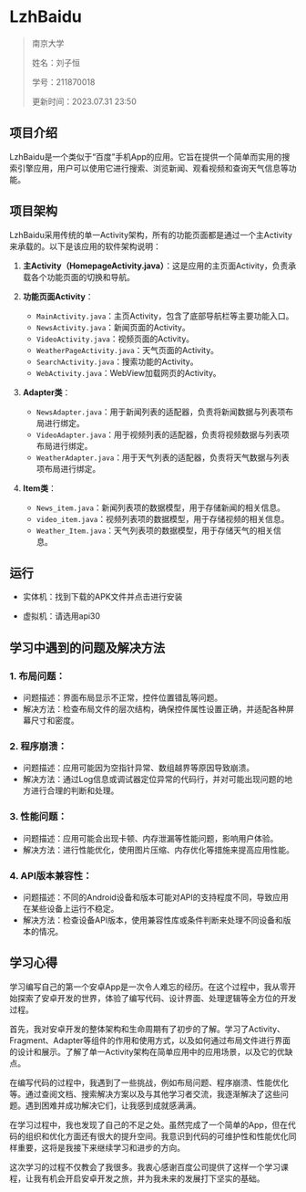 # LzhBaidu

> 南京大学
>
>姓名：刘子恒
>
>学号：211870018
>
>更新时间：2023.07.31 23:50

## 项目介绍
LzhBaidu是一个类似于“百度”手机App的应用。它旨在提供一个简单而实用的搜索引擎应用，用户可以使用它进行搜索、浏览新闻、观看视频和查询天气信息等功能。

## 项目架构
LzhBaidu采用传统的单一Activity架构，所有的功能页面都是通过一个主Activity来承载的。以下是该应用的软件架构说明：

1. **主Activity（HomepageActivity.java）**：这是应用的主页面Activity，负责承载各个功能页面的切换和导航。

2. **功能页面Activity**：
    - `MainActivity.java`：主页Activity，包含了底部导航栏等主要功能入口。
    - `NewsActivity.java`：新闻页面的Activity。
    - `VideoActivity.java`：视频页面的Activity。
    - `WeatherPageActivity.java`：天气页面的Activity。
    - `SearchActivity.java`：搜索功能的Activity。
    - `WebActivity.java`：WebView加载网页的Activity。

3. **Adapter类**：
    - `NewsAdapter.java`：用于新闻列表的适配器，负责将新闻数据与列表项布局进行绑定。
    - `VideoAdapter.java`：用于视频列表的适配器，负责将视频数据与列表项布局进行绑定。
    - `WeatherAdapter.java`：用于天气列表的适配器，负责将天气数据与列表项布局进行绑定。

4. **Item类**：
    - `News_item.java`：新闻列表项的数据模型，用于存储新闻的相关信息。
    - `video_item.java`：视频列表项的数据模型，用于存储视频的相关信息。
    - `Weather_Item.java`：天气列表项的数据模型，用于存储天气的相关信息。


## 运行

- 实体机：找到下载的APK文件并点击进行安装

- 虚拟机：请选用api30

## 学习中遇到的问题及解决方法

### 1. 布局问题：
- 问题描述：界面布局显示不正常，控件位置错乱等问题。
- 解决方法：检查布局文件的层次结构，确保控件属性设置正确，并适配各种屏幕尺寸和密度。

### 2. 程序崩溃：
- 问题描述：应用可能因为空指针异常、数组越界等原因导致崩溃。
- 解决方法：通过Log信息或调试器定位异常的代码行，并对可能出现问题的地方进行合理的判断和处理。

### 3. 性能问题：
- 问题描述：应用可能会出现卡顿、内存泄漏等性能问题，影响用户体验。
- 解决方法：进行性能优化，使用图片压缩、内存优化等措施来提高应用性能。

### 4. API版本兼容性：
- 问题描述：不同的Android设备和版本可能对API的支持程度不同，导致应用在某些设备上运行不稳定。
- 解决方法：检查设备API版本，使用兼容性库或条件判断来处理不同设备和版本的情况。

## 学习心得

学习编写自己的第一个安卓App是一次令人难忘的经历。在这个过程中，我从零开始探索了安卓开发的世界，体验了编写代码、设计界面、处理逻辑等全方位的开发过程。

首先，我对安卓开发的整体架构和生命周期有了初步的了解。学习了Activity、Fragment、Adapter等组件的作用和使用方式，以及如何通过布局文件进行界面的设计和展示。了解了单一Activity架构在简单应用中的应用场景，以及它的优缺点。

在编写代码的过程中，我遇到了一些挑战，例如布局问题、程序崩溃、性能优化等。通过查阅文档、搜索解决方案以及与其他学习者交流，我逐渐解决了这些问题。遇到困难并成功解决它们，让我感到成就感满满。

在学习过程中，我也发现了自己的不足之处。虽然完成了一个简单的App，但在代码的组织和优化方面还有很大的提升空间。我意识到代码的可维护性和性能优化同样重要，这将是我接下来继续学习和进步的方向。

这次学习的过程不仅教会了我很多。我衷心感谢百度公司提供了这样一个学习课程，让我有机会开启安卓开发之旅，并为我未来的发展打下坚实的基础。